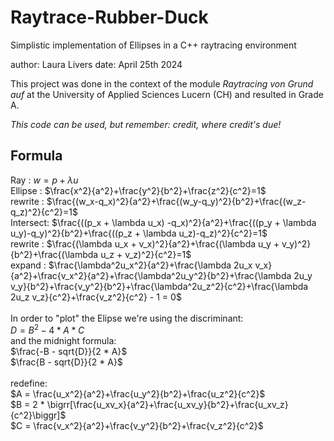 # Raytrace-Rubber-Duck
Simplistic implementation of Ellipses in a C++ raytracing environment

author: Laura Livers
date: April 25th 2024

This project was done in the context of the module _Raytracing von Grund auf_ at the University of Applied Sciences Lucern (CH) 
and resulted in Grade A.

_This code can be used, but remember: credit, where credit's due!_

## Formula
Ray      : $w = p + \lambda u$ <br>
Ellipse  : $\frac{x^2}{a^2}+\frac{y^2}{b^2}+\frac{z^2}{c^2}=1$<br>
rewrite  : $\frac{(w_x-q_x)^2}{a^2}+\frac{(w_y-q_y)^2}{b^2}+\frac{(w_z-q_z)^2}{c^2}=1$<br>
Intersect: $\frac{((p_x + \lambda u_x) -q_x)^2}{a^2}+\frac{((p_y + \lambda u_y)-q_y)^2}{b^2}+\frac{((p_z + \lambda u_z)-q_z)^2}{c^2}=1$<br>
rewrite  : $\frac{(\lambda u_x + v_x)^2}{a^2}+\frac{(\lambda u_y + v_y)^2}{b^2}+\frac{(\lambda u_z + v_z)^2}{c^2}=1$<br>
expand   : $\frac{\lambda^2u_x^2}{a^2}+\frac{\lambda 2u_x v_x}{a^2}+\frac{v_x^2}{a^2}+\frac{\lambda^2u_y^2}{b^2}+\frac{\lambda 2u_y v_y}{b^2}+\frac{v_y^2}{b^2}+\frac{\lambda^2u_z^2}{c^2}+\frac{\lambda 2u_z v_z}{c^2}+\frac{v_z^2}{c^2} - 1 = 0$<br>
<br>
In order to "plot" the Elipse we're using the discriminant: <br>
$D = B^2 - 4 * A * C$<br>
and the midnight formula:<br>
$\frac{-B - sqrt{D}}{2 * A}$ <br> 
$\frac{B - sqrt{D}}{2 * A}$ <br>
<br>
redefine:<br>
$A = \frac{u_x^2}{a^2}+\frac{u_y^2}{b^2}+\frac{u_z^2}{c^2}$<br>
$B = 2 * \bigrr[\frac{u_xv_x}{a^2}+\frac{u_xv_y}{b^2}+\frac{u_xv_z}{c^2}\biggr]$<br>
$C = \frac{v_x^2}{a^2}+\frac{v_y^2}{b^2}+\frac{v_z^2}{c^2}$<br>

